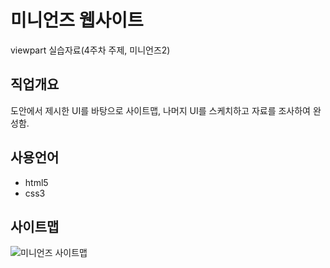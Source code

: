 # 미니언즈 웹사이트
viewpart 실습자료(4주차 주제, 미니언즈2)

## 직업개요
도안에서 제시한 UI를 바탕으로 사이트맵, 나머지 UI를 스케치하고 자료를 조사하여 완성함.

## 사용언어
- html5
- css3
## 사이트맵
![미니언즈 사이트맵](https://picsum.photos/id/1000/600/400)
